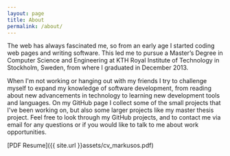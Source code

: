 ```yaml
---
layout: page
title: About
permalink: /about/
---
```


The web has always fascinated me, so from an early age I started coding web pages and writing software. This led me to pursue a Master’s Degree in Computer Science and Engineering at KTH Royal Institute of Technology in Stockholm, Sweden, from where I graduated in December 2013.

When I'm not working or hanging out with my friends I try to challenge myself to expand my knowledge of software development, from reading about new advancements in technology to learning new development tools and languages. On my GitHub page I collect some of the small projects that I've been working on, but also some larger projects like my master thesis project. Feel free to look through my GitHub projects, and to contact me via email for any questions or if you would like to talk to me about work opportunities.

[PDF Resume]({{ site.url }}assets/cv_markusos.pdf)